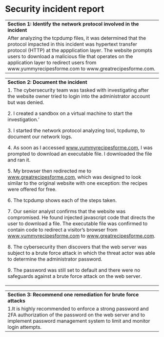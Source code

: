 # Security incident report


<table>
  <tr>
   <td colspan="2" ><strong>Section 1: Identify the network protocol involved in the incident</strong>
   </td>
  </tr>
  <tr>
   <td rowspan="2" colspan="2" >After analyzing the tcpdump files, it was determined that the protocol impacted in this incident was hypertext transfer protocol (HTTP) at the appplication layer.  The website prompts users to download a malicious file that operates on the application layer to redirect users from www.yummyrecipesforme.com to www.greatrecipesforme.com.
   </td>
  </tr>
  <tr>
  </tr>
</table>



<table>
  <tr>
   <td><strong>Section 2: Document the incident</strong>
   </td>
  </tr>
  <tr>
   <td>1. The cybersecurity team was tasked with investigating after the website owner tried to login into the administrator account but was denied.
<p>
2. I created a sandbox on a virtual machine to start the investigation.’
<p>
3. I started the network protocol analyzing tool, tcpdump, to document our network logs.
<p>
4. As soon as I accessed <a href="www.yummyrecipesforme.com">www.yummyrecipesforme.com</a>, I was prompted to download an executable file.  I downloaded the file and ran it.
<p>
5. My browser then redirected me to <a href="www.greatrecipesforme.com">www.greatrecipesforme.com</a>, which was designed to look similar to the original website with one exception: the recipes were offered for free.
<p>
6. The tcpdump shows each of the steps taken.
<p>
7. Our senior analyst confirms that the website was compromised. He found injected javascript code that directs the user to download a file.  The executable file was confirmed to contain code to redirect a visitor’s browser from <a href="www.yummyrecipesforme.com">www.yummyrecipesforme.com</a> to <a href="www.greatrecipesforme.com">www.greatrecipesforme.com</a>.
<p>
8. The cybersecurity then discovers that the web server was subject to a brute force attack in which the threat actor was able to determine the administrator password.
<p>
9. The password was still set to default and there were no safeguards against a brute force attack on the web server.
   </td>
  </tr>
</table>



<table>
  <tr>
   <td><strong>Section 3: Recommend one remediation for brute force attacks</strong>
   </td>
  </tr>
  <tr>
   <td>1.It is highly recommended to enforce a strong password and 2FA authorization of the password on the web server and to implement password management system to limit and monitor login attempts.
   </td>
  </tr>
</table>
